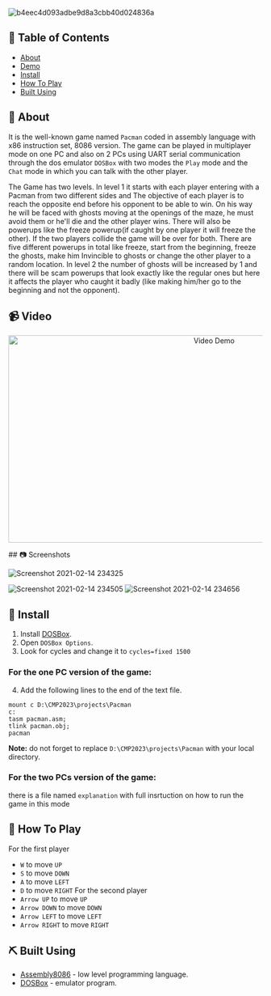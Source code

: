 ![b4eec4d093adbe9d8a3cbb40d024836a](https://user-images.githubusercontent.com/72984811/107887784-2e7cf380-6f11-11eb-95f0-16d69e07068d.png)


## 📝 Table of Contents
- [About](#about)
- [Demo](#demo)
- [Install](#Install)
- [How To Play](#play)
- [Built Using](#tech)

## 🧐 About 
It is the well-known game named ```Pacman``` coded in assembly language with x86 instruction set, 8086 version. The game can be played in multiplayer mode on one PC and also on 2 PCs using UART serial communication through the dos emulator ```DOSBox``` with two modes the ```Play``` mode and the ```Chat``` mode in which you can talk with the other player.

The Game has two levels. In level 1 it starts with each player entering with a Pacman from two different sides and The objective of each player is to reach the opposite end before his opponent to be able to win. On his way he will be faced with ghosts moving at the openings of the maze, he must avoid them or he'll die and the other player wins. There will also be powerups like the freeze powerup(if caught by one player it will freeze the other). If the two players collide the game will be over for both. There are five different powerups in total like freeze, start from the beginning, freeze the ghosts, make him Invincible to ghosts or change the other player to a random location. In level 2 the number of ghosts will be increased by 1 and there will be scam powerups that look exactly like the regular ones but here it affects the player who caught it badly (like making him/her go to the beginning and not the opponent).

## 📹 Video

<div name="demo" align="center" width=1189px>
  <p align="center">
    <img width=800px height=410px src="https://user-images.githubusercontent.com/72984811/107890038-3f346600-6f1f-11eb-90be-58193d0eb449.mp4" alt="Video Demo">
    </p>
  </div>  
## 📷 Screenshots

![Screenshot 2021-02-14 234325](https://user-images.githubusercontent.com/72984811/107890008-0c8a6d80-6f1f-11eb-8de1-f033cd7d8890.png)

![Screenshot 2021-02-14 234505](https://user-images.githubusercontent.com/72984811/107890016-1f04a700-6f1f-11eb-9a9f-091aca6f2387.png)
![Screenshot 2021-02-14 234656](https://user-images.githubusercontent.com/72984811/107890019-2330c480-6f1f-11eb-8978-9813b6d2635c.png)


## 🏁 Install
1. Install [DOSBox](https://www.dosbox.com/).
2. Open ```DOSBox Options```.
3. Look for cycles and change it to ```cycles=fixed 1500```

### For the one PC version of the game:

4. Add the following lines to the end of the text file.
```
mount c D:\CMP2023\projects\Pacman
c:
tasm pacman.asm;
tlink pacman.obj;
pacman
```
**Note:** do not forget to replace ```D:\CMP2023\projects\Pacman``` with your local directory. 
### For the two PCs version of the game:
there is a file named ```explanation``` with full insrtuction on how to run the game in this mode
## 💭 How To Play 
For the first player
* ```W``` to move ```UP```
* ```S``` to move ```DOWN```
* ```A``` to move ```LEFT```
* ```D``` to move ```RIGHT```
For the second player
* ```Arrow UP``` to move ```UP```
* ```Arrow DOWN``` to move ```DOWN```
* ```Arrow LEFT``` to move ```LEFT```
* ```Arrow RIGHT``` to move ```RIGHT```
## ⛏️ Built Using 
- [Assembly8086](https://en.wikipedia.org/wiki/X86_assembly_language) - low level programming language.
- [DOSBox](https://www.dosbox.com/) - emulator program.
